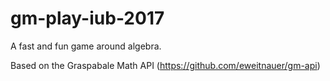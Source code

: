 # gm-play-iub-2017
A fast and fun game around algebra.

Based on the Graspabale Math API (https://github.com/eweitnauer/gm-api)
